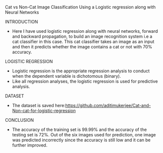  Cat vs Non-Cat Image Classification Using a Logistic regression along with Neural Networks 
 
INTRODUCTION 
- Here I have used logistic regression along with neural networks, forward and backward propagation, to build an image recognition system  i.e a cat classifier in this case. 
This cat classifier takes an image as an input and then it predicts whether the image contains a cat or 
not with 70% accuracy.

LOGISTIC REGRESSION
- Logistic regression is the appropriate regression analysis to conduct when the dependent variable is dichotomous (binary). 
- Like all regression analyses, the logistic regression is used for predictive analysis.


DATASET
- The dataset is saved here:https://github.com/aditimukerjee/Cat-and-Non-cat-for-logistic-regression



CONCLUSION
- The accuracy of the training set is 99.99% and the accuracy of the testing set is 72%. Out of the six images used for prediction, one image was predicted incorrectly since the accuracy is still low and it can be further improved.
